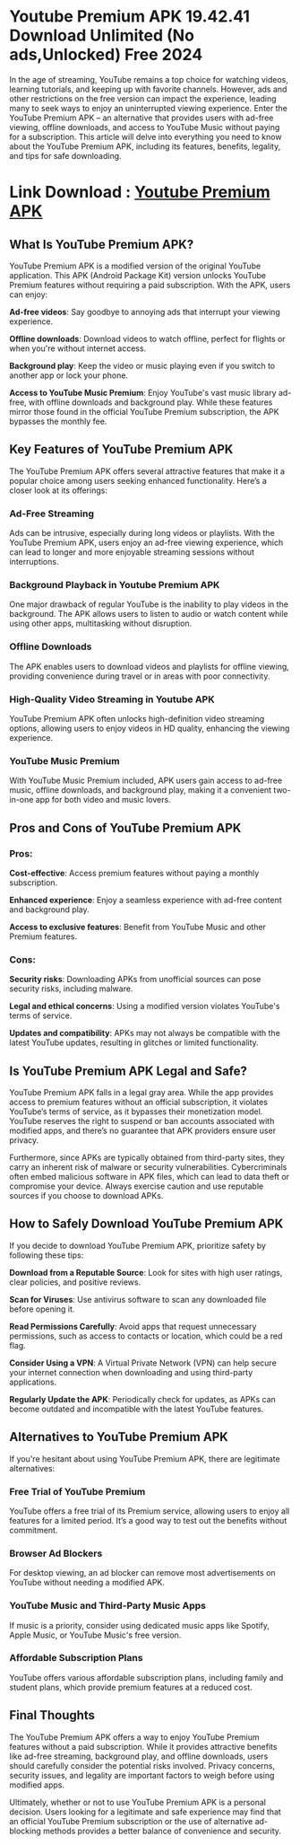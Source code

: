 # Youtube Premium APK 19.42.41 Download Unlimited (No ads,Unlocked) Free 2024

In the age of streaming, YouTube remains a top choice for watching videos, learning tutorials, and keeping up with favorite channels. However, ads and other restrictions on the free version can impact the experience, leading many to seek ways to enjoy an uninterrupted viewing experience. Enter the YouTube Premium APK – an alternative that provides users with ad-free viewing, offline downloads, and access to YouTube Music without paying for a subscription. This article will delve into everything you need to know about the YouTube Premium APK, including its features, benefits, legality, and tips for safe downloading.

# Link Download : [Youtube Premium APK](https://modilimitado.io/en/youtube-apk)

## What Is YouTube Premium APK?
YouTube Premium APK is a modified version of the original YouTube application. This APK (Android Package Kit) version unlocks YouTube Premium features without requiring a paid subscription. With the APK, users can enjoy:

**Ad-free videos**: Say goodbye to annoying ads that interrupt your viewing experience.

**Offline downloads**: Download videos to watch offline, perfect for flights or when you're without internet access.

**Background play**: Keep the video or music playing even if you switch to another app or lock your phone.

**Access to YouTube Music Premium**: Enjoy YouTube's vast music library ad-free, with offline downloads and background play.
While these features mirror those found in the official YouTube Premium subscription, the APK bypasses the monthly fee.

## Key Features of YouTube Premium APK
The YouTube Premium APK offers several attractive features that make it a popular choice among users seeking enhanced functionality. Here’s a closer look at its offerings:

### Ad-Free Streaming
Ads can be intrusive, especially during long videos or playlists. With the YouTube Premium APK, users enjoy an ad-free viewing experience, which can lead to longer and more enjoyable streaming sessions without interruptions.

### Background Playback in Youtube Premium APK
One major drawback of regular YouTube is the inability to play videos in the background. The APK allows users to listen to audio or watch content while using other apps, multitasking without disruption.

### Offline Downloads
The APK enables users to download videos and playlists for offline viewing, providing convenience during travel or in areas with poor connectivity.

### High-Quality Video Streaming in Youtube APK
YouTube Premium APK often unlocks high-definition video streaming options, allowing users to enjoy videos in HD quality, enhancing the viewing experience.

### YouTube Music Premium
With YouTube Music Premium included, APK users gain access to ad-free music, offline downloads, and background play, making it a convenient two-in-one app for both video and music lovers.

## Pros and Cons of YouTube Premium APK

### Pros:

**Cost-effective**: Access premium features without paying a monthly subscription.

**Enhanced experience**: Enjoy a seamless experience with ad-free content and background play.

**Access to exclusive features**: Benefit from YouTube Music and other Premium features.

### Cons:

**Security risks**: Downloading APKs from unofficial sources can pose security risks, including malware.

**Legal and ethical concerns**: Using a modified version violates YouTube's terms of service.

**Updates and compatibility**: APKs may not always be compatible with the latest YouTube updates, resulting in glitches or limited functionality.

## Is YouTube Premium APK Legal and Safe?
YouTube Premium APK falls in a legal gray area. While the app provides access to premium features without an official subscription, it violates YouTube’s terms of service, as it bypasses their monetization model. YouTube reserves the right to suspend or ban accounts associated with modified apps, and there’s no guarantee that APK providers ensure user privacy.

Furthermore, since APKs are typically obtained from third-party sites, they carry an inherent risk of malware or security vulnerabilities. Cybercriminals often embed malicious software in APK files, which can lead to data theft or compromise your device. Always exercise caution and use reputable sources if you choose to download APKs.

## How to Safely Download YouTube Premium APK
If you decide to download YouTube Premium APK, prioritize safety by following these tips:

**Download from a Reputable Source**: Look for sites with high user ratings, clear policies, and positive reviews.

**Scan for Viruses**: Use antivirus software to scan any downloaded file before opening it.

**Read Permissions Carefully**: Avoid apps that request unnecessary permissions, such as access to contacts or location, which could be a red flag.

**Consider Using a VPN**: A Virtual Private Network (VPN) can help secure your internet connection when downloading and using third-party applications.

**Regularly Update the APK**: Periodically check for updates, as APKs can become outdated and incompatible with the latest YouTube features.

## Alternatives to YouTube Premium APK
If you're hesitant about using YouTube Premium APK, there are legitimate alternatives:

### Free Trial of YouTube Premium
YouTube offers a free trial of its Premium service, allowing users to enjoy all features for a limited period. It’s a good way to test out the benefits without commitment.

### Browser Ad Blockers
For desktop viewing, an ad blocker can remove most advertisements on YouTube without needing a modified APK.

### YouTube Music and Third-Party Music Apps
If music is a priority, consider using dedicated music apps like Spotify, Apple Music, or YouTube Music's free version.

### Affordable Subscription Plans
YouTube offers various affordable subscription plans, including family and student plans, which provide premium features at a reduced cost.

## Final Thoughts
The YouTube Premium APK offers a way to enjoy YouTube Premium features without a paid subscription. While it provides attractive benefits like ad-free streaming, background play, and offline downloads, users should carefully consider the potential risks involved. Privacy concerns, security issues, and legality are important factors to weigh before using modified apps.

Ultimately, whether or not to use YouTube Premium APK is a personal decision. Users looking for a legitimate and safe experience may find that an official YouTube Premium subscription or the use of alternative ad-blocking methods provides a better balance of convenience and security.






